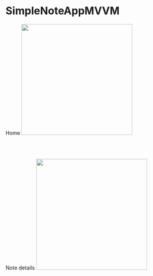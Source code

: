 # SimpleNoteAppMVVM

Home
<img src = "https://i.imgur.com/0KKb8Sb.png" width = "300" >

<br/>
<br/>

Note details
<img src = "https://i.imgur.com/vnwoAF3.png" width = "300" >